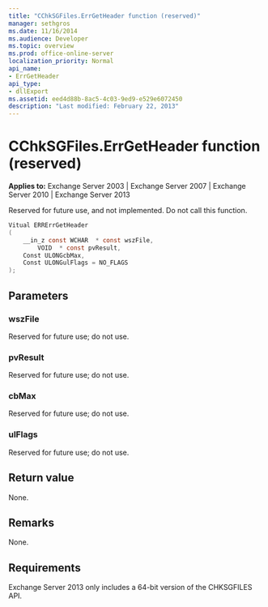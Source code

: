 ```yaml
---
title: "CChkSGFiles.ErrGetHeader function (reserved)"
manager: sethgros
ms.date: 11/16/2014
ms.audience: Developer
ms.topic: overview
ms.prod: office-online-server
localization_priority: Normal
api_name:
- ErrGetHeader
api_type:
- dllExport
ms.assetid: eed4d88b-8ac5-4c03-9ed9-e529e6072450
description: "Last modified: February 22, 2013"
---
```


# CChkSGFiles.ErrGetHeader function (reserved)

**Applies to:** Exchange Server 2003 | Exchange Server 2007 | Exchange Server 2010 | Exchange Server 2013
  
Reserved for future use, and not implemented. Do not call this function. 
  
```cs
Vitual ERRErrGetHeader  
(
    __in_z const WCHAR  * const wszFile,
        VOID  * const pvResult,
    Const ULONGcbMax,
    Const ULONGulFlags = NO_FLAGS
);

```

## Parameters

### wszFile
  
Reserved for future use; do not use.
    
### pvResult
  
Reserved for future use; do not use.
    
### cbMax
  
Reserved for future use; do not use.
    
### ulFlags
  
Reserved for future use; do not use.
    
## Return value

None.
  
## Remarks

None.
  
## Requirements

Exchange Server 2013 only includes a 64-bit version of the CHKSGFILES API.
  

